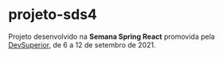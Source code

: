 # projeto-sds4
Projeto desenvolvido na **Semana Spring React** promovida pela [DevSuperior](https://devsuperior.com.br), de 6 a 12 de setembro de 2021. 
